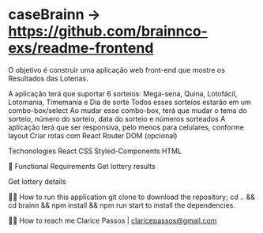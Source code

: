 # caseBrainn -> https://github.com/brainnco-exs/readme-frontend

O objetivo é construir uma aplicação web front-end que mostre os Resultados das Loterias.

A aplicação terá que suportar 6 sorteios: Mega-sena, Quina, Lotofácil, Lotomania, Timemania e Dia de sorte
Todos esses sorteios estarão em um combo-box/select
Ao mudar esse combo-box, terá que mudar o tema do sorteio, número do sorteio, data do sorteio e números sorteados
A aplicação terá que ser responsiva, pelo menos para celulares, conforme layout
Criar rotas com React Router DOM (opcional)

Techonologies
React
CSS
Styled-Components
HTML

📝 Functional Requirements
Get lottery results

Get lottery details

🏃‍♂️ How to run this application
git clone to download the repository;
cd .. && cd brainn && npm install && npm run start to install the dependencies. 

👋🏽 How to reach me
Clarice Passos | claricepassos@gmail.com
